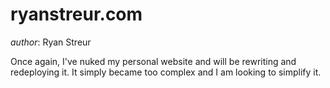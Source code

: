 # ryanstreur.com

_author_: Ryan Streur


Once again, I've nuked my personal website and will be rewriting and redeploying it. It simply became too complex and I am looking to simplify it.

